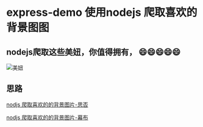 # express-demo 使用nodejs 爬取喜欢的背景图图
## nodejs爬取这些美妞，你值得拥有， 😄😄😄😄😄
![美妞](https://api2.mubu.com/v3/document_image/5c1c209f-9d79-4c5a-8042-c1b4e15db219-2331693.jpg)
## 思路
[nodjs 爬取喜欢的的背景图片-思否](https://segmentfault.com/a/1190000038665950)

[nodjs 爬取喜欢的的背景图片-幕布](https://mubu.com/doc/_77_RCP9GG)